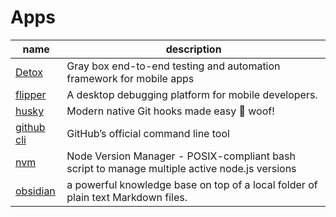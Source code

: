# Apps

name | description
---- | ----
[Detox](https://github.com/wix/detox/) | Gray box end-to-end testing and automation framework for mobile apps
[flipper](https://github.com/facebook/flipper) | A desktop debugging platform for mobile developers.
[husky](https://github.com/typicode/husky) | Modern native Git hooks made easy 🐶 woof!
[github cli](https://github.com/cli/cli) | GitHub’s official command line tool
[nvm](https://github.com/nvm-sh/nvm) | Node Version Manager - POSIX-compliant bash script to manage multiple active node.js versions
[obsidian](https://obsidian.md/) | a powerful knowledge base on top of a local folder of plain text Markdown files.

